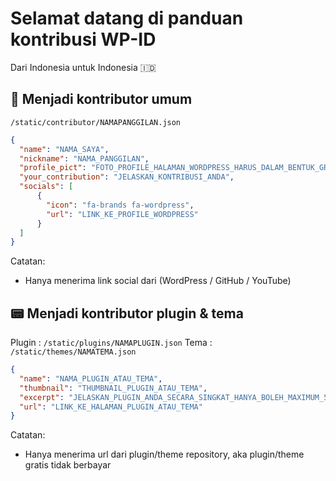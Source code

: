# Selamat datang di panduan kontribusi WP-ID

Dari Indonesia untuk Indonesia 🇮🇩

## 🎉 Menjadi kontributor umum
`/static/contributor/NAMAPANGGILAN.json`
```json
{
  "name": "NAMA_SAYA",
  "nickname": "NAMA_PANGGILAN",
  "profile_pict": "FOTO_PROFILE_HALAMAN_WORDPRESS_HARUS_DALAM_BENTUK_GRAVATAR",
  "your_contribution": "JELASKAN_KONTRIBUSI_ANDA",
  "socials": [
      {
        "icon": "fa-brands fa-wordpress",
        "url": "LINK_KE_PROFILE_WORDPRESS"
      }
  ]
}

```

Catatan:
- Hanya menerima link social dari (WordPress / GitHub / YouTube)


## 📟 Menjadi kontributor plugin & tema
Plugin : `/static/plugins/NAMAPLUGIN.json`
Tema : `/static/themes/NAMATEMA.json`
```json
{
  "name": "NAMA_PLUGIN_ATAU_TEMA",
  "thumbnail": "THUMBNAIL_PLUGIN_ATAU_TEMA",
  "excerpt": "JELASKAN_PLUGIN_ANDA_SECARA_SINGKAT_HANYA_BOLEH_MAXIMUM_50_KATA",
  "url": "LINK_KE_HALAMAN_PLUGIN_ATAU_TEMA"
}

```

Catatan:
- Hanya menerima url dari plugin/theme repository, aka plugin/theme gratis tidak berbayar